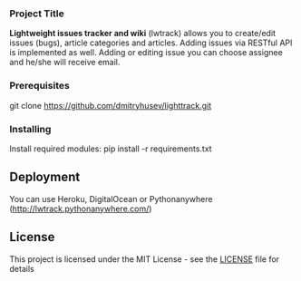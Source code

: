 
### Project Title

**Lightweight issues tracker and wiki**
(lwtrack) allows you to create/edit issues (bugs), article categories and articles.
Adding issues via RESTful API is implemented as well.
Adding or editing issue you can choose assignee and he/she will receive email.

### Prerequisites
git clone https://github.com/dmitryhusev/lighttrack.git

### Installing
Install required modules:
pip install -r requirements.txt

## Deployment
You can use Heroku, DigitalOcean or Pythonanywhere (http://lwtrack.pythonanywhere.com/)

## License

This project is licensed under the MIT License - see the [LICENSE](LICENSE) file for details

